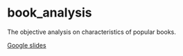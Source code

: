 # book_analysis

The objective analysis on characteristics of popular books.

[Google slides](https://github.com/vh42720/book_analysis)
